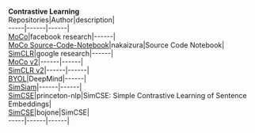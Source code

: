 **Contrastive Learning**  
Repositories|Author|description|    
-----|------|------|   
[MoCo](https://github.com/facebookresearch/moco)|facebook research|------|    
[MoCo Source-Code-Notebook](https://github.com/nakaizura/Source-Code-Notebook/tree/master/MoCo)|nakaizura|Source Code Notebook|     
[SimCLR](https://github.com/google-research/simclr)|google research|------|  
[MoCo v2]()|------|------|   
[SimCLR v2]()|------|------|   
[BYOL]()|DeepMind|------|   
[SimSiam]()|------|------|   
[SimCSE](https://github.com/princeton-nlp/SimCSE)|princeton-nlp|SimCSE: Simple Contrastive Learning of Sentence Embeddings|   
[SimCSE](https://github.com/bojone/SimCSE)|bojone|SimCSE|     
-----|------|------| 
